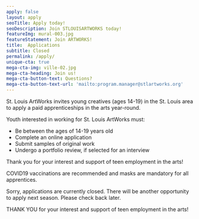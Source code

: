 ```yaml
---
apply: false
layout: apply
seoTitle: Apply today!
seoDescription: Join STLOUISARTWORKS today!
featureImg: mural-003.jpg
featureStatement: Join ARTWORKS!
title:  Applications
subtitle: Closed
permalink: /apply/
unique-cta: true
mega-cta-img: ville-02.jpg
mega-cta-heading: Join us!
mega-cta-button-text: Questions?
mega-cta-button-text-url: 'mailto:program.manager@stlartworks.org'
---
```

St. Louis ArtWorks invites young creatives (ages 14-19) in the St. Louis area to apply a paid apprenticeships in the arts year-round.

Youth interested in working for St. Louis ArtWorks must:

- Be between the ages of 14-19 years old
- Complete an online application
- Submit samples of original work
- Undergo a portfolio review, if selected for an interview 

Thank you for your interest and support of teen employment in the arts!

COVID19 vaccinations are recommended and masks are mandatory for all apprentices.

Sorry, applications are currently closed. There will be another opportunity to apply next season. Please check back later.

<!--Apply below:-->

<!--Applications are accepted from July 16 - Aug 14. -->

<!--The application closes on Wednesday, August 25th at 12 pm. -->

<!--The Summer Application closes June 8th and The Program Dates are June 14th-July 30th-->

<!--<iframe style="width: 100%" src="https://docs.google.com/forms/d/e/1FAIpQLSfYyUg59Rge2dFAzINT_uREDS51THt_xa_uutvnM3OdBMlC0Q/viewform?embedded=true" width="100%" height="2435" frameborder="0" marginheight="0" marginwidth="0">Loading…</iframe>-->




THANK YOU for your interest and support of teen employment in the arts!